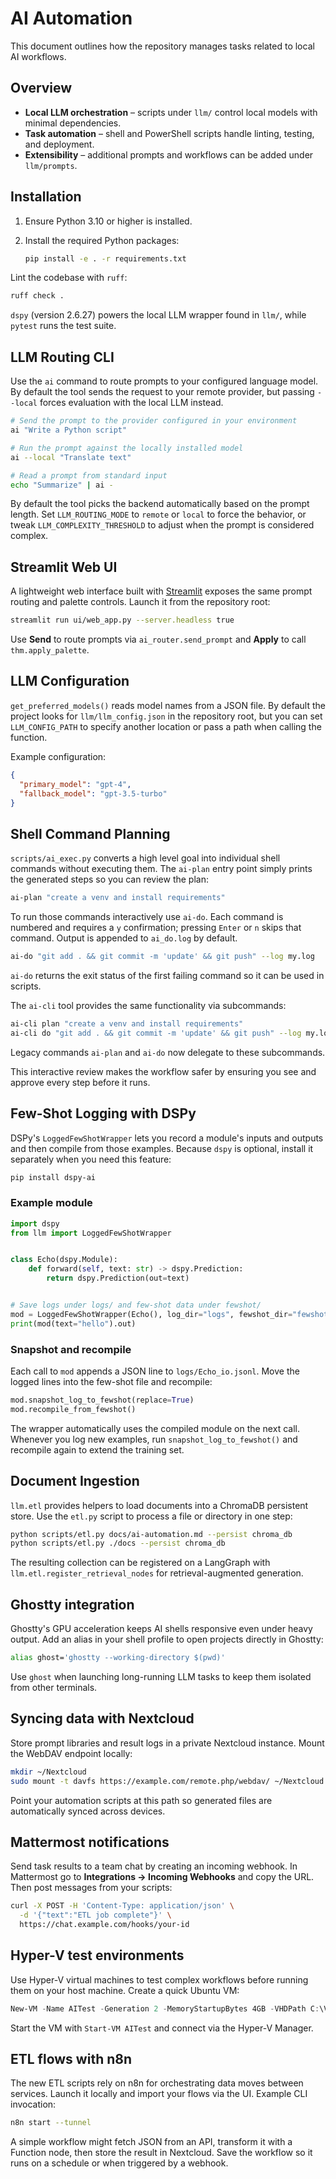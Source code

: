# AI Automation

This document outlines how the repository manages tasks related to local AI workflows.

## Overview

- **Local LLM orchestration** – scripts under `llm/` control local models with minimal dependencies.
- **Task automation** – shell and PowerShell scripts handle linting, testing, and deployment.
- **Extensibility** – additional prompts and workflows can be added under `llm/prompts`.

## Installation

1. Ensure Python 3.10 or higher is installed.
2. Install the required Python packages:

   ```bash
   pip install -e . -r requirements.txt
   ```

Lint the codebase with `ruff`:

```bash
ruff check .
```


`dspy` (version 2.6.27) powers the local LLM wrapper found in `llm/`, while
`pytest` runs the test suite.

## LLM Routing CLI

Use the `ai` command to route prompts to your configured language model. By
default the tool sends the request to your remote provider, but passing
`--local` forces evaluation with the local LLM instead.

```bash
# Send the prompt to the provider configured in your environment
ai "Write a Python script"

# Run the prompt against the locally installed model
ai --local "Translate text"

# Read a prompt from standard input
echo "Summarize" | ai -
```

By default the tool picks the backend automatically based on the prompt length.
Set `LLM_ROUTING_MODE` to `remote` or `local` to force the behavior, or tweak
`LLM_COMPLEXITY_THRESHOLD` to adjust when the prompt is considered complex.

## Streamlit Web UI

A lightweight web interface built with [Streamlit](https://streamlit.io/) exposes
the same prompt routing and palette controls. Launch it from the repository
root:

```bash
streamlit run ui/web_app.py --server.headless true
```

Use **Send** to route prompts via `ai_router.send_prompt` and **Apply** to call
`thm.apply_palette`.

## LLM Configuration

`get_preferred_models()` reads model names from a JSON file. By default the
project looks for `llm/llm_config.json` in the repository root, but you can set
`LLM_CONFIG_PATH` to specify another location or pass a path when calling the
function.

Example configuration:

```json
{
  "primary_model": "gpt-4",
  "fallback_model": "gpt-3.5-turbo"
}
```

## Shell Command Planning

`scripts/ai_exec.py` converts a high level goal into individual shell commands
without executing them. The `ai-plan` entry point simply prints the generated
steps so you can review the plan:

```bash
ai-plan "create a venv and install requirements"
```

To run those commands interactively use `ai-do`. Each command is numbered and
requires a `y` confirmation; pressing `Enter` or `n` skips that command. Output
is appended to `ai_do.log` by default.

```bash
ai-do "git add . && git commit -m 'update' && git push" --log my.log
```

`ai-do` returns the exit status of the first failing command so it can be used
in scripts.

The `ai-cli` tool provides the same functionality via subcommands:

```bash
ai-cli plan "create a venv and install requirements"
ai-cli do "git add . && git commit -m 'update' && git push" --log my.log
```
Legacy commands `ai-plan` and `ai-do` now delegate to these subcommands.

This interactive review makes the workflow safer by ensuring you see and approve
every step before it runs.

## Few-Shot Logging with DSPy

DSPy's `LoggedFewShotWrapper` lets you record a module's inputs and outputs and
then compile from those examples. Because `dspy` is optional, install it
separately when you need this feature:

```bash
pip install dspy-ai
```

### Example module

```python
import dspy
from llm import LoggedFewShotWrapper


class Echo(dspy.Module):
    def forward(self, text: str) -> dspy.Prediction:
        return dspy.Prediction(out=text)


# Save logs under logs/ and few-shot data under fewshot/
mod = LoggedFewShotWrapper(Echo(), log_dir="logs", fewshot_dir="fewshot")
print(mod(text="hello").out)
```

### Snapshot and recompile

Each call to `mod` appends a JSON line to `logs/Echo_io.jsonl`. Move the logged
lines into the few-shot file and recompile:

```python
mod.snapshot_log_to_fewshot(replace=True)
mod.recompile_from_fewshot()
```

The wrapper automatically uses the compiled module on the next call. Whenever
you log new examples, run `snapshot_log_to_fewshot()` and recompile again to
extend the training set.

## Document Ingestion

`llm.etl` provides helpers to load documents into a ChromaDB persistent store.
Use the `etl.py` script to process a file or directory in one step:

```bash
python scripts/etl.py docs/ai-automation.md --persist chroma_db
python scripts/etl.py ./docs --persist chroma_db
```

The resulting collection can be registered on a LangGraph with
`llm.etl.register_retrieval_nodes` for retrieval-augmented generation.

## Ghostty integration

Ghostty's GPU acceleration keeps AI shells responsive even under heavy output. Add an alias in your shell profile to open projects directly in Ghostty:

```bash
alias ghost='ghostty --working-directory $(pwd)'
```

Use `ghost` when launching long-running LLM tasks to keep them isolated from other terminals.

## Syncing data with Nextcloud

Store prompt libraries and result logs in a private Nextcloud instance. Mount the WebDAV endpoint locally:

```bash
mkdir ~/Nextcloud
sudo mount -t davfs https://example.com/remote.php/webdav/ ~/Nextcloud
```

Point your automation scripts at this path so generated files are automatically synced across devices.

## Mattermost notifications

Send task results to a team chat by creating an incoming webhook. In Mattermost go to **Integrations → Incoming Webhooks** and copy the URL. Then post messages from your scripts:

```bash
curl -X POST -H 'Content-Type: application/json' \
  -d '{"text":"ETL job complete"}' \
  https://chat.example.com/hooks/your-id
```

## Hyper-V test environments

Use Hyper-V virtual machines to test complex workflows before running them on your host machine. Create a quick Ubuntu VM:

```powershell
New-VM -Name AITest -Generation 2 -MemoryStartupBytes 4GB -VHDPath C:\VMs\AITest.vhdx
```

Start the VM with `Start-VM AITest` and connect via the Hyper-V Manager.

## ETL flows with n8n

The new ETL scripts rely on n8n for orchestrating data moves between services. Launch it locally and import your flows via the UI. Example CLI invocation:

```bash
n8n start --tunnel
```

A simple workflow might fetch JSON from an API, transform it with a Function node, then store the result in Nextcloud. Save the workflow so it runs on a schedule or when triggered by a webhook.

